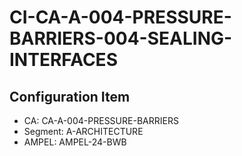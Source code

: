 # CI-CA-A-004-PRESSURE-BARRIERS-004-SEALING-INTERFACES

## Configuration Item
- CA: CA-A-004-PRESSURE-BARRIERS
- Segment: A-ARCHITECTURE
- AMPEL: AMPEL-24-BWB

